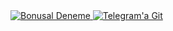 <a href="https://heylink.me/bonusaldeneme/" target="_blank">
  <img src="https://i.ibb.co/q3Jp6S7C/photo-2025-05-29-22-16-01.jpg" alt="Bonusal Deneme" border="0">
</a>
<a href="https://t.me/seosalvador" target="_blank">
  <img src="https://i.ibb.co/67YxTDPY/photo-2025-05-29-22-06-50.jpg" alt="Telegram'a Git" border="0">
</a>
